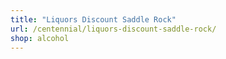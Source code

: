 ```yaml
---
title: "Liquors Discount Saddle Rock"
url: /centennial/liquors-discount-saddle-rock/
shop: alcohol
---
```

